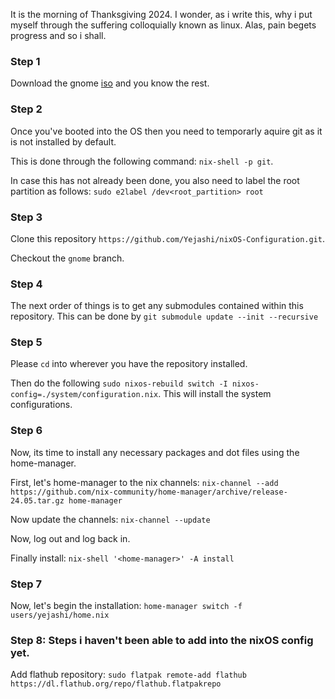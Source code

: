 It is the morning of Thanksgiving 2024. I wonder, as i write this, why i put myself through the suffering colloquially known as linux. Alas, pain begets progress and so i shall.

### Step 1
Download the gnome [iso](https://nixos.org/download/#nixos-iso) and you know the rest.

### Step 2
Once you've booted into the OS then you need to temporarly aquire git as it is not installed by default. 

This is done through the following command: `nix-shell -p git`.

In case this has not already been done, you also need to label the root partition as follows: `sudo e2label /dev<root_partition> root`

### Step 3
Clone this repository `https://github.com/Yejashi/nixOS-Configuration.git`.

Checkout the `gnome` branch.

### Step 4
The next order of things is to get any submodules contained within this repository. This can be done by `git submodule update --init --recursive`

### Step 5
Please `cd` into wherever you have the repository installed.

Then do the following `sudo nixos-rebuild switch -I nixos-config=./system/configuration.nix`. This will install the system configurations.

### Step 6
Now, its time to install any necessary packages and dot files using the home-manager.

First, let's home-manager to the nix channels: `nix-channel --add https://github.com/nix-community/home-manager/archive/release-24.05.tar.gz home-manager`

Now update the channels: `nix-channel --update`

Now, log out and log back in.

Finally install: `nix-shell '<home-manager>' -A install`

### Step 7
Now, let's begin the installation: `home-manager switch -f users/yejashi/home.nix`

### Step 8: Steps i haven't been able to add into the nixOS config yet.

Add flathub repository:
`sudo flatpak remote-add flathub https://dl.flathub.org/repo/flathub.flatpakrepo`
